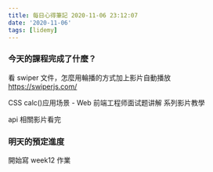```yaml
---
title: 每日心得筆記 2020-11-06 23:12:07
date: '2020-11-06'
tags: [lidemy]
---
```


### 今天的課程完成了什麼？

看 swiper 文件，怎麼用輪播的方式加上影片自動播放  
https://swiperjs.com/

CSS calc()应用场景 - Web 前端工程师面试题讲解 系列影片教學

api 相關影片看完

### 明天的預定進度

開始寫 week12 作業
